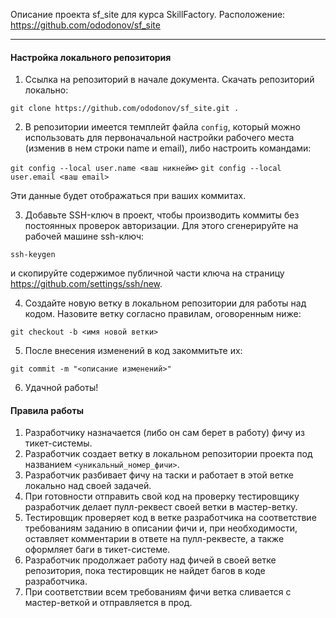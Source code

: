 Описание проекта sf_site для курса SkillFactory.
Расположение: https://github.com/ododonov/sf_site

---
#### Настройка локального репозитория
1. Ссылка на репозиторий в начале документа. Скачать репозиторий локально:

` git clone https://github.com/ododonov/sf_site.git . `

2. В репозитории имеется темплейт файла `config`, который можно использовать для первоначальной настройки рабочего места (изменив в нем строки name и email), либо настроить командами:

`git config --local user.name <ваш никнейм>`
`git config --local user.email <ваш email>`

Эти данные будет отображаться при ваших коммитах.

3. Добавьте SSH-ключ в проект, чтобы производить коммиты без постоянных проверок авторизации. Для этого сгенерируйте на рабочей машине ssh-ключ:

`ssh-keygen`

и скопируйте содержимое публичной части ключа на страницу https://github.com/settings/ssh/new.

4. Создайте новую ветку в локальном репозитории для работы над кодом. Назовите ветку согласно правилам, оговоренным ниже:

`git checkout -b <имя новой ветки>`

5. После внесения изменений в код закоммитьте их:

`git commit -m "<описание изменений>"`

6. Удачной работы!

#### Правила работы
1. Разработчику назначается (либо он сам берет в работу) фичу из тикет-системы.
2. Разработчик создает ветку в локальном репозитории проекта под названием `<уникальный_номер_фичи>`. 
3. Разработчик разбивает фичу на таски и работает в этой ветке локально над своей задачей.
4. При готовности отправить свой код на проверку тестировщику разработчик делает пулл-реквест своей ветки в мастер-ветку.
5. Тестировщик проверяет код в ветке разработчика на соответствие требованиям заданию в описании фичи и, при необходимости, оставляет комментарии в ответе на пулл-реквесте, а также оформляет баги в тикет-системе.
6. Разработчик продолжает работу над фичей в своей ветке репозитория, пока тестировщик не найдет багов в коде разработчика.
7. При соответствии всем требованиям фичи ветка сливается с мастер-веткой и отправляется в прод.





